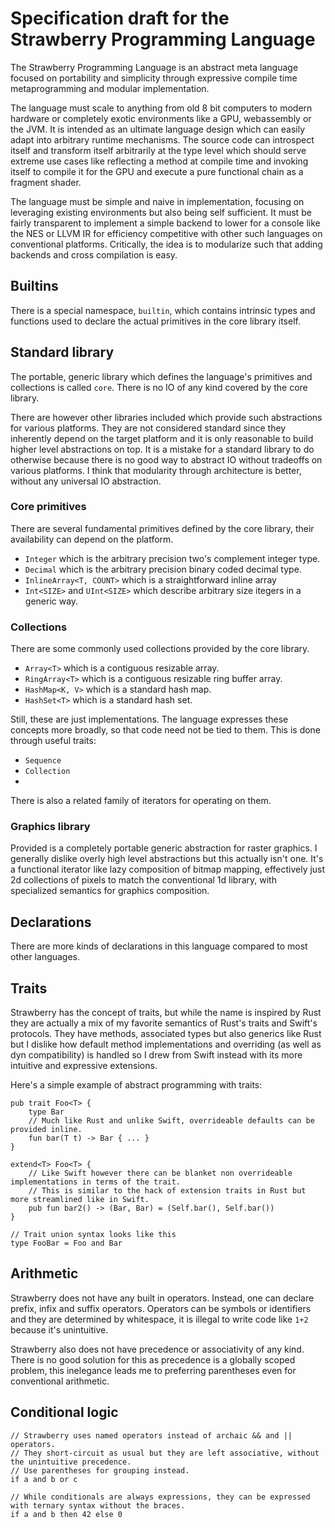 # Specification draft for the Strawberry Programming Language

The Strawberry Programming Language is an abstract meta language focused on portability and simplicity
through expressive compile time metaprogramming and modular implementation.

The language must scale to anything from old 8 bit computers to modern hardware or completely exotic environments
like a GPU, webassembly or the JVM. It is intended as an ultimate language design which can easily adapt
into arbitrary runtime mechanisms. The source code can introspect itself and transform itself arbitrarily at the
type level which should serve extreme use cases like reflecting a method at compile time and invoking itself
to compile it for the GPU and execute a pure functional chain as a fragment shader.

The language must be simple and naive in implementation, focusing on leveraging existing environments but also
being self sufficient. It must be fairly transparent to implement a simple backend to lower for a console like the NES
or LLVM IR for efficiency competitive with other such languages on conventional platforms. Critically, the idea is
to modularize such that adding backends and cross compilation is easy.

## Builtins

There is a special namespace, `builtin`, which contains intrinsic types and functions used to declare the
actual primitives in the core library itself.

## Standard library

The portable, generic library which defines the language's primitives and collections is called `core`.
There is no IO of any kind covered by the core library.

There are however other libraries included which provide such abstractions for various platforms. They are not
considered standard since they inherently depend on the target platform and it is only reasonable to build
higher level abstractions on top. It is a mistake for a standard library to do otherwise because there is no
good way to abstract IO without tradeoffs on various platforms. I think that modularity through architecture is better,
without any universal IO abstraction.

### Core primitives

There are several fundamental primitives defined by the core library, their availability can depend on the platform.
- `Integer` which is the arbitrary precision two's complement integer type.
- `Decimal` which is the arbitrary precision binary coded decimal type.
- `InlineArray<T, COUNT>` which is a straightforward inline array
- `Int<SIZE>` and `UInt<SIZE>` which describe arbitrary size itegers in a generic way.

### Collections

There are some commonly used collections provided by the core library.
- `Array<T>` which is a contiguous resizable array.
- `RingArray<T>` which is a contiguous resizable ring buffer array.
- `HashMap<K, V>` which is a standard hash map.
- `HashSet<T>` which is a standard hash set.

Still, these are just implementations. The language expresses these concepts more broadly, so that code need not
be tied to them. This is done through useful traits:
- `Sequence`
- `Collection`
-

There is also a related family of iterators for operating on them.

### Graphics library

Provided is a completely portable generic abstraction for raster graphics. I generally dislike overly high
level abstractions but this actually isn't one. It's a functional iterator like lazy composition of bitmap mapping,
effectively just 2d collections of pixels to match the conventional 1d library, with specialized semantics for
graphics composition.

## Declarations

There are more kinds of declarations in this language compared to most other languages.

## Traits

Strawberry has the concept of traits, but while the name is inspired by Rust they are actually a mix
of my favorite semantics of Rust's traits and Swift's protocols. They have methods, associated types but also generics
like Rust but I dislike how default method implementations and overriding (as well as dyn compatibility) is handled
so I drew from Swift instead with its more intuitive and expressive extensions.

Here's a simple example of abstract programming with traits:
```
pub trait Foo<T> {
    type Bar
    // Much like Rust and unlike Swift, overrideable defaults can be provided inline.
    fun bar(T t) -> Bar { ... }
}

extend<T> Foo<T> {
    // Like Swift however there can be blanket non overrideable implementations in terms of the trait.
    // This is similar to the hack of extension traits in Rust but more streamlined like in Swift.
    pub fun bar2() -> (Bar, Bar) = (Self.bar(), Self.bar())
}

// Trait union syntax looks like this
type FooBar = Foo and Bar
```

## Arithmetic

Strawberry does not have any built in operators. Instead, one can declare prefix, infix and suffix operators.
Operators can be symbols or identifiers and they are determined by whitespace, it is illegal to write code like `1+2`
because it's unintuitive.

Strawberry also does not have precedence or associativity of any kind. There is no good solution for this as precedence
is a globally scoped problem, this inelegance leads me to preferring parentheses even for conventional arithmetic.

## Conditional logic

```
// Strawberry uses named operators instead of archaic && and || operators.
// They short-circuit as usual but they are left associative, without the unintuitive precedence.
// Use parentheses for grouping instead.
if a and b or c

// While conditionals are always expressions, they can be expressed with ternary syntax without the braces.
if a and b then 42 else 0
```
